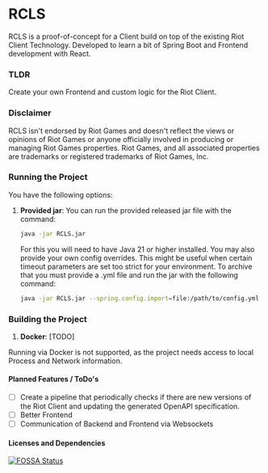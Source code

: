 # RCLS

RCLS is a proof-of-concept for a Client build on top of the existing Riot Client Technology. Developed to learn a bit of
Spring Boot and Frontend development with React.

### TLDR
Create your own Frontend and custom logic for the Riot Client.

### Disclaimer
RCLS isn't endorsed by Riot Games and doesn't reflect the views or opinions of Riot Games or anyone officially involved
in producing or managing Riot Games properties.
Riot Games, and all associated properties are trademarks or registered trademarks of Riot Games, Inc.

### Running the Project
You have the following options:
1. **Provided jar**: You can run the provided released jar file with the command:
   ```bash
   java -jar RCLS.jar
   ```
   For this you will need to have Java 21 or higher installed. You may also provide your own config overrides.
   This might be useful when certain timeout parameters are set too strict for your environment. 
   To archive that you must provide a .yml file and run the jar with the following command:
    ```bash
    java -jar RCLS.jar --spring.config.import=file:/path/to/config.yml
    ```

### Building the Project
1. **Docker**: [TODO]

Running via Docker is not supported, as the project needs access to local Process and Network information.
#### Planned Features / ToDo's
- [ ] Create a pipeline that periodically checks if there are new versions of the Riot Client and updating the generated
OpenAPI specification.
- [ ] Better Frontend
- [ ] Communication of Backend and Frontend via Websockets

#### Licenses and Dependencies

[![FOSSA Status](https://app.fossa.com/api/projects/git%2Bgithub.com%2FJulianw03%2FRCLS.svg?type=large&issueType=license)](https://app.fossa.com/projects/git%2Bgithub.com%2FJulianw03%2FRCLS?ref=badge_large&issueType=license)